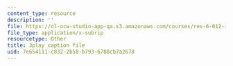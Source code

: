 ```yaml
---
content_type: resource
description: ''
file: https://ol-ocw-studio-app-qa.s3.amazonaws.com/courses/res-6-012-introduction-to-probability-spring-2018/7e654111c8322b58b7936788cb7a2678_JoQDJMZA7F8.srt
file_type: application/x-subrip
resourcetype: Other
title: 3play caption file
uid: 7e654111-c832-2b58-b793-6788cb7a2678
---
```

